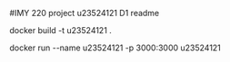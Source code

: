 #IMY 220 project u23524121 D1 readme

docker build -t u23524121 .

docker run --name u23524121 -p 3000:3000 u23524121